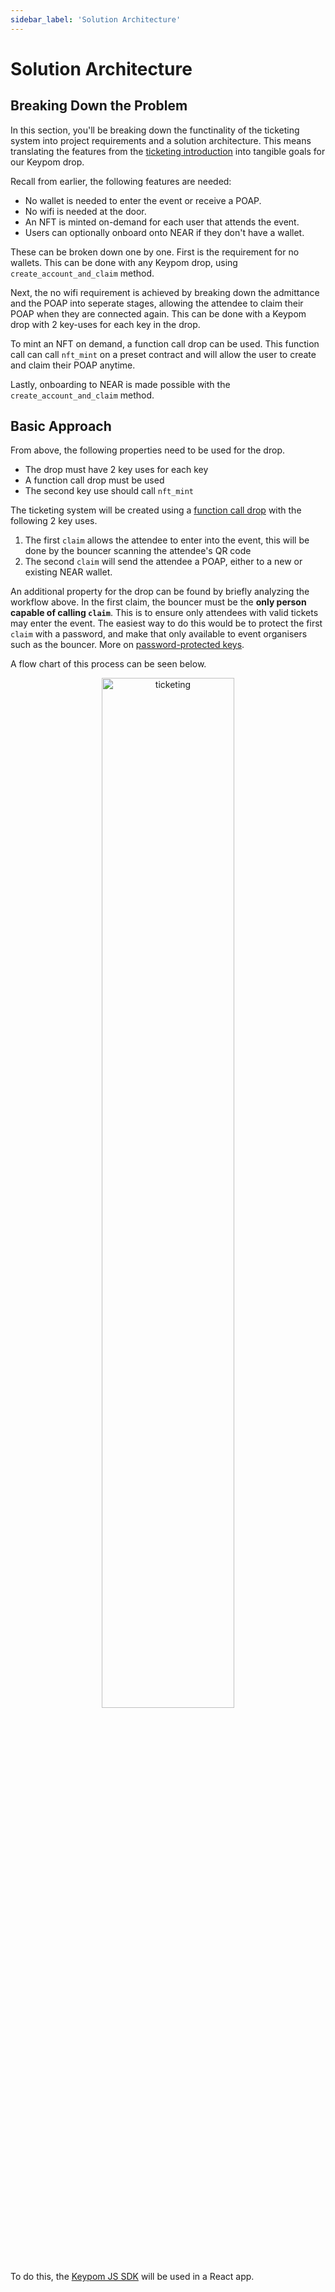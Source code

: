 ```yaml
---
sidebar_label: 'Solution Architecture'
---
```

# Solution Architecture
## Breaking Down the Problem
In this section, you'll be breaking down the functinality of the ticketing system into project requirements and a solution architecture. This means translating the features from the [ticketing introduction](introduction.md) into tangible goals for our Keypom drop.

Recall from earlier, the following features are needed:

* No wallet is needed to enter the event or receive a POAP.
* No wifi is needed at the door.
* An NFT is minted on-demand for each user that attends the event.
* Users can optionally onboard onto NEAR if they don't have a wallet.

These can be broken down one by one. First is the requirement for no wallets. This can be done with any Keypom drop, using `create_account_and_claim` method. 

Next, the no wifi requirement is achieved by breaking down the admittance and the POAP into seperate stages, allowing the attendee to claim their POAP when they are connected again. This can be done with a Keypom drop with 2 key-uses for each key in the drop.

To mint an NFT on demand, a function call drop can be used. This function call can call `nft_mint` on a preset contract and will allow the user to create and claim their POAP anytime. 

Lastly, onboarding to NEAR is made possible with the `create_account_and_claim` method.

## Basic Approach

From above, the following properties need to be used for the drop. 

* The drop must have 2 key uses for each key
* A function call drop must be used
* The second key use should call `nft_mint`

The ticketing system will be created using a [function call drop](../../../Concepts/Keypom%20Protocol/Github%20Readme/Types%20of%20Drops/fcdrops.md) with the following 2 key uses.

1. The first `claim` allows the attendee to enter into the event, this will be done by the bouncer scanning the attendee's QR code  
2. The second `claim` will send the attendee a POAP, either to a new or existing NEAR wallet.  

An additional property for the drop can be found by briefly analyzing the workflow above. In the first claim, the bouncer must be the **only person capable of calling `claim`**. This is to ensure only attendees with valid tickets may enter the event. The easiest way to do this would be to protect the first `claim` with a password, and make that only available to event organisers such as the bouncer. More on [password-protected keys](../../../Concepts/Keypom%20Protocol/Github%20Readme/passwordprotect.md).

A flow chart of this process can be seen below.

<p align="center">
  <img src={require("/static/img/docs/advanced-tutorials/ticketing/ticketing.png").default} width="65%" height="65%" alt="ticketing"/>
</p>

To do this, the [Keypom JS SDK](https://github.com/keypom/keypom-js#installation) will be used in a React app. 